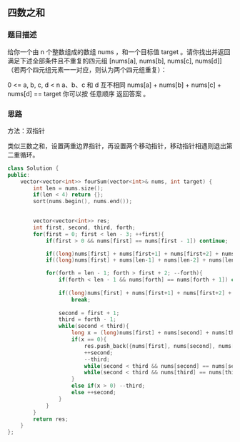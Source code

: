 ## 四数之和

### 题目描述

给你一个由 n 个整数组成的数组 nums ，和一个目标值 target 。请你找出并返回满足下述全部条件且不重复的四元组 [nums[a], nums[b], nums[c], nums[d]] （若两个四元组元素一一对应，则认为两个四元组重复）：

0 <= a, b, c, d < n
a、b、c 和 d 互不相同
nums[a] + nums[b] + nums[c] + nums[d] == target
你可以按 任意顺序 返回答案 。

### 思路

方法：双指针

类似三数之和，设置两重边界指针，再设置两个移动指针，移动指针相遇则退出第二重循环。

```C++
class Solution {
public:
    vector<vector<int>> fourSum(vector<int>& nums, int target) {
        int len = nums.size();
        if(len < 4) return {};
        sort(nums.begin(), nums.end());
        

        vector<vector<int>> res;
        int first, second, third, forth;
        for(first = 0; first < len - 3; ++first){
            if(first > 0 && nums[first] == nums[first - 1]) continue;

            if((long)nums[first] + nums[first+1] + nums[first+2] + nums[first+3] > target) break;
            if((long)nums[first] + nums[len-1] + nums[len-2] + nums[len-3] < target) continue;

            for(forth = len - 1; forth > first + 2; --forth){
                if(forth < len - 1 && nums[forth] == nums[forth + 1]) continue;
                
                if((long)nums[first] + nums[first+1] + nums[first+2] + nums[first+3] > target || (long)nums[first] + nums[forth] + nums[forth-1] + nums[forth-2] < target) 
                    break;
                
                second = first + 1;
                third = forth - 1;
                while(second < third){
                    long x = (long)nums[first] + nums[second] + nums[third] + nums[forth] - target;
                    if(x == 0){
                        res.push_back({nums[first], nums[second], nums[third], nums[forth]});
                        ++second;
                        --third;
                        while(second < third && nums[second] == nums[second - 1]) ++second;
                        while(second < third && nums[third] == nums[third + 1]) --third;
                    }
                    else if(x > 0) --third;
                    else ++second;
                }
            }
        }
        return res;
    }
};
```



